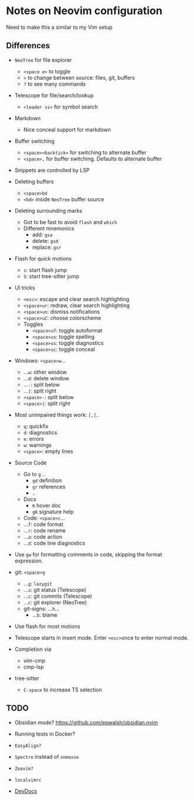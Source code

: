 # Notes on Neovim configuration

Need to make this a similar to my Vim setup

## Differences

- `NeoTree` for file explorer

  - `<space e>` to toggle
  - `>` to change between source: files, git, buffers
  - `?` to see many commands

- Telescope for file/search/lookup

  - `<leader ss>` for symbol search

- Markdown

  - Nice conceal support for markdown

- Buffer switching

  - `<space><backtick>` for switching to alternate buffer
  - `<space>,` for buffer switching. Defaults to alternate buffer

- Snippets are controlled by LSP

- Deleting buffers

  - `<space>bd`
  - `<bd>` inside `NeoTree` buffer source

- Deleting surrounding marks

  - Got to be fast to avoid `flash` and `which`
  - Different mnemonics
    - add: `gsa`
    - delete: `gsd`
    - replace: `gsr`

- Flash for quick motions

  - `s`: start flash jump
  - `S`: start tree-sitter jump

- UI tricks

  - `<esc>`: escape and clear search highlighting
  - `<space>ur`: redraw, clear search highlighting
  - `<space>un`: dismiss notifications
  - `<space>uC`: choose colorscheme
  - Toggles
    - `<space>uf`: toggle autoformat
    - `<space>us`: toggle spelling
    - `<space>us`: toggle diagnostics
    - `<space>uc`: toggle conceal

- Windows: `<space>w`...

  - ...`w`: other window
  - ...`d`: delete window
  - ...`-`: split below
  - ...`|`: split right
  - `<space>-`: split below
  - `<space>|`: split right

- Most unimpaired things work: `[,]`..

  - `q`: quickfix
  - `d`: diagnostics
  - `e`: errors
  - `w`: warnings
  - `<space>`: empty lines

- Source Code

  - Go to `g` ..
    - `gd` definition
    - `gr` references
    - ..
  - Docs
    - `K` hover doc
    - `gK` signature help
  - Code: `<space>c`...
  - ...`f`: code format
  - ...`r`: code rename
  - ...`a`: code action
  - ...`d`: code line diagnostics

* Use `gw` for formatting comments in code, skipping the format expression.

- git: `<space>g`

  - ...`g`: `lazygit`
  - ...`s`: git status (Telescope)
  - ...`c`: git commits (Telescope)
  - ...`c`: git explorer (NeoTree)
  - git-signs: ...`h`...
    - ...`b`: blame

- Use flash for most motions
- Telescope starts in insert mode. Enter `<esc>`once to enter normal mode.

* Completion via

  - vim-cmp
  - cmp-lsp

* tree-sitter
  - `C-space` to increase TS selection

## TODO

- Obsidian mode?
  <https://github.com/epwalsh/obsidian.nvim>

- Running tests in Docker?
- `EasyAlign?`
- `Spectre` instead of `onmasse`
- `Zeavim?`
- `localvimrc`
- [DevDocs](https://neovimcraft.com/plugin/luckasRanarison/nvim-devdocs)
